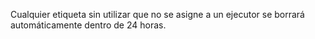  Cualquier etiqueta sin utilizar que no se asigne a un ejecutor se borrará automáticamente dentro de 24 horas.